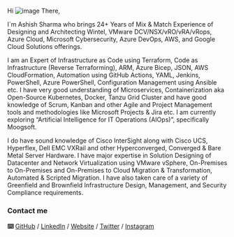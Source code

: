 Hi ![image](https://user-images.githubusercontent.com/110538923/194757110-0b6ad973-0339-4886-9105-5ade7d4c30b7.png) There,

I`m Ashish Sharma who brings 24+ Years of Mix & Match Experience of Designing and Architecting Wintel, VMware DCV/NSX/vRO/vRA/vRops, Azure Cloud, Microsoft Cybersecurity, Azure DevOps, AWS, and Google Cloud Solutions offerings.

I am an Expert of Infrastructure as Code using Terraform, Code as Infrastructure (Reverse Terraforming), ARM, Azure Bicep, JSON, AWS CloudFormation, Automation using GitHub Actions, YAML, Jenkins, PowerShell, Azure PowerShell, Configuration Management using Ansible etc. I have very good understanding of Microservices, Containerization aka Open-Source Kubernetes, Docker, Tanzu Grid Cluster and have good knowledge of Scrum, Kanban and other Agile and Project Management tools and methodologies like Microsoft Projects & Jira etc. I am currently exploring “Artificial Intelligence for IT Operations (AIOps)”, specifically Moogsoft.

I do have sound knowledge of Cisco InterSight along with Cisco UCS, Hyperflex, Dell EMC VXRail and other Hyperconverged, Converged & Bare Metal Server Hardware. I have major expertise in Solution Designing of Datacenter and Network Virtualization using VMware vSphere, On-Premises to On-Premises and On-Premises to Cloud Migration & Transformation, Automated & Scripted Migration. I have also taken care of a variety of Greenfield and Brownfield Infrastructure Design, Management, and Security Compliance requirements.

### Contact me

 **⌨️**  [GitHub](https://github.com/ashtechiedevops/) / [LinkedIn](https://www.linkedin.com/in/ashish-sharma-51b3a19/) / [Website](https://ashtechie.com/) / [Twitter](https://twitter.com/ashtechie777/) / [Instagram](https://www.instagram.com/ashtechieworld/)
 
